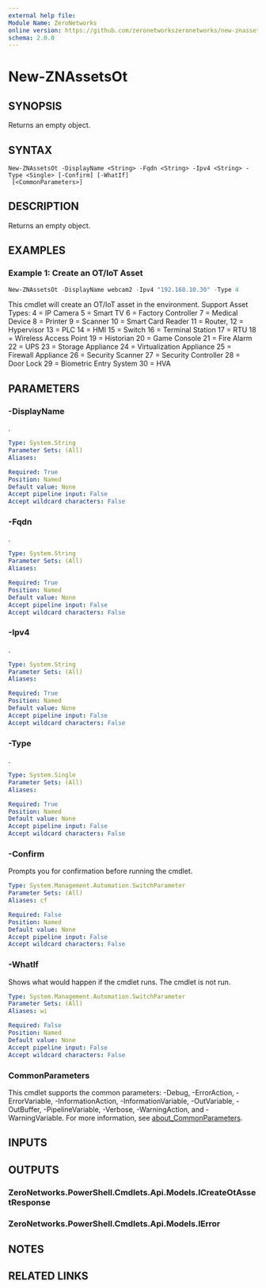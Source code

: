 ```yaml
---
external help file:
Module Name: ZeroNetworks
online version: https://github.com/zeronetworkszeronetworks/new-znassetsot
schema: 2.0.0
---
```


# New-ZNAssetsOt

## SYNOPSIS
Returns an empty object.

## SYNTAX

```
New-ZNAssetsOt -DisplayName <String> -Fqdn <String> -Ipv4 <String> -Type <Single> [-Confirm] [-WhatIf]
 [<CommonParameters>]
```

## DESCRIPTION
Returns an empty object.

## EXAMPLES

### Example 1: Create an OT/IoT Asset
```powershell
New-ZNAssetsOt -DisplayName webcam2 -Ipv4 "192.168.10.30" -Type 4 
```

This cmdlet will create an OT/IoT asset in the environment.
Support Asset Types:
4 = IP Camera
5 = Smart TV
6 = Factory Controller
7 = Medical Device
8 = Printer
9 = Scanner
10 = Smart Card Reader
11 = Router,
12 = Hypervisor
13 = PLC
14 = HMI
15 = Switch
16 = Terminal Station
17 = RTU
18 = Wireless Access Point
19 = Historian
20 = Game Console
21 = Fire Alarm
22 = UPS
23 = Storage Appliance
24 = Virtualization Appliance
25 = Firewall Appliance
26 = Security Scanner
27 = Security Controller
28 = Door Lock
29 = Biometric Entry System
30 = HVA

## PARAMETERS

### -DisplayName
.

```yaml
Type: System.String
Parameter Sets: (All)
Aliases:

Required: True
Position: Named
Default value: None
Accept pipeline input: False
Accept wildcard characters: False
```

### -Fqdn
.

```yaml
Type: System.String
Parameter Sets: (All)
Aliases:

Required: True
Position: Named
Default value: None
Accept pipeline input: False
Accept wildcard characters: False
```

### -Ipv4
.

```yaml
Type: System.String
Parameter Sets: (All)
Aliases:

Required: True
Position: Named
Default value: None
Accept pipeline input: False
Accept wildcard characters: False
```

### -Type
.

```yaml
Type: System.Single
Parameter Sets: (All)
Aliases:

Required: True
Position: Named
Default value: None
Accept pipeline input: False
Accept wildcard characters: False
```

### -Confirm
Prompts you for confirmation before running the cmdlet.

```yaml
Type: System.Management.Automation.SwitchParameter
Parameter Sets: (All)
Aliases: cf

Required: False
Position: Named
Default value: None
Accept pipeline input: False
Accept wildcard characters: False
```

### -WhatIf
Shows what would happen if the cmdlet runs.
The cmdlet is not run.

```yaml
Type: System.Management.Automation.SwitchParameter
Parameter Sets: (All)
Aliases: wi

Required: False
Position: Named
Default value: None
Accept pipeline input: False
Accept wildcard characters: False
```

### CommonParameters
This cmdlet supports the common parameters: -Debug, -ErrorAction, -ErrorVariable, -InformationAction, -InformationVariable, -OutVariable, -OutBuffer, -PipelineVariable, -Verbose, -WarningAction, and -WarningVariable. For more information, see [about_CommonParameters](http://go.microsoft.com/fwlink/?LinkID=113216).

## INPUTS

## OUTPUTS

### ZeroNetworks.PowerShell.Cmdlets.Api.Models.ICreateOtAssetResponse

### ZeroNetworks.PowerShell.Cmdlets.Api.Models.IError

## NOTES

## RELATED LINKS

